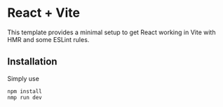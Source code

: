 # React + Vite

This template provides a minimal setup to get React working in Vite with HMR and some ESLint rules.

## Installation 

Simply use

```
npm install
nmp run dev
```